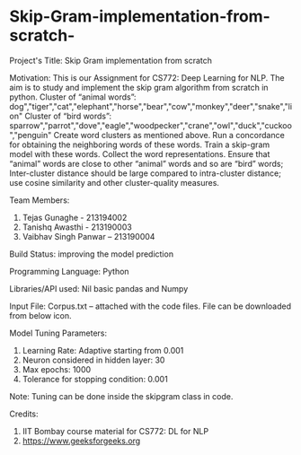 # Skip-Gram-implementation-from-scratch-

Project's Title: Skip Gram implementation from scratch 

Motivation: This is our Assignment for CS772: Deep Learning for NLP. The aim is to study and implement the skip gram algorithm from scratch in python. 
Cluster of “animal words”: dog","tiger","cat","elephant","horse","bear","cow","monkey","deer","snake","lion"
Cluster of “bird words”: sparrow","parrot","dove","eagle","woodpecker","crane","owl","duck","cuckoo","penguin"
Create word clusters as mentioned above. Run a concordance for obtaining the neighboring words of these words. Train a skip-gram model with these words. Collect the word representations. Ensure that “animal” words are close to other “animal” words and so are “bird” words; Inter-cluster distance should be large compared to intra-cluster distance; use cosine similarity and other cluster-quality measures.

Team Members: 
1.	Tejas Gunaghe - 213194002
2.	Tanishq Awasthi - 213190003
3.	Vaibhav Singh Panwar – 213190004

Build Status: improving the model prediction

Programming Language: Python 

Libraries/API used: Nil basic pandas and Numpy

Input File: Corpus.txt – attached with the code files. File can be downloaded from below icon.
 
Model Tuning Parameters:
1.	Learning Rate: Adaptive starting from 0.001
2.	Neuron considered in hidden layer: 30
3.	Max epochs: 1000
4.	Tolerance for stopping condition: 0.001

Note: Tuning can be done inside the skipgram class in code.



Credits: 
1.	IIT Bombay course material for CS772: DL for NLP
2.	https://www.geeksforgeeks.org

